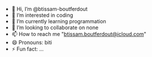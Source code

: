- 👋 Hi, I’m @btissam-boutferdout
- 👀 I’m interested in coding
- 🌱 I’m currently learning programmation
- 💞️ I’m looking to collaborate on none
- 📫 How to reach me "btissam.boutferdout@icloud.com"
- 😄 Pronouns: biti
- ⚡ Fun fact: ...

<!---
btissam-boutferdout/btissam-boutferdout is a ✨ special ✨ repository because its `README.md` (this file) appears on your GitHub profile.
You can click the Preview link to take a look at your changes.
--->
